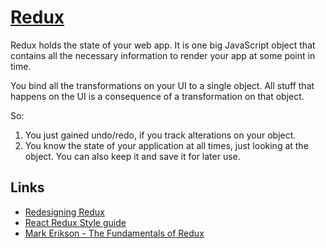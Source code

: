 # [Redux](https://redux.js.org)
Redux holds the state of your web app. It is one big JavaScript object that contains all the necessary information to render your app at some point in time.

You bind all the transformations on your UI to a single object. All stuff that happens on the UI is a consequence of a transformation on that object.

So:
1. You just gained undo/redo, if you track alterations on your object.
2. You know the state of your application at all times, just looking at the object. You can also keep it and save it for later use.

## Links
- [Redesigning Redux](https://hackernoon.com/redesigning-redux-b2baee8b8a38)
- [React Redux Style guide](https://github.com/iraycd/React-Redux-Styleguide#readme)
- [Mark Erikson - The Fundamentals of Redux](https://www.youtube.com/watch?v=ewelU8WHXQ4&index=7&list=PLRvKvw42Rc7OWK5s-YGGFSmByDzzgC0HP)